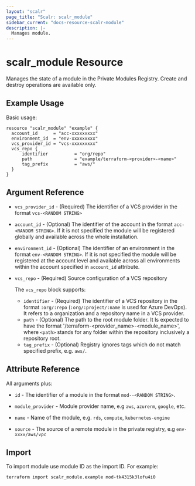 ```yaml
---
layout: "scalr"
page_title: "Scalr: scalr_module"
sidebar_current: "docs-resource-scalr-module"
description: |-
  Manages module.
---
```


# scalr_module Resource

Manages the state of a module in the Private Modules Registry. Create and destroy operations are available only.

## Example Usage

Basic usage:

```hcl
resource "scalr_module" "example" {
  account_id      = "acc-xxxxxxxxx"
  environment_id  = "env-xxxxxxxxx"
  vcs_provider_id = "vcs-xxxxxxxxx"
  vcs_repo {
      identifier          = "org/repo"
      path                = "example/terraform-<provider>-<name>"
      tag_prefix          = "aws/"
  }
}

```

## Argument Reference
* `vcs_provider_id` - (Required) The identifier of a VCS provider in the format `vcs-<RANDOM STRING>`
* `account_id` - (Optional) The identifier of the account in the format `acc-<RANDOM STRING>`. If it is not specified the module will be registered globally and available across the whole installation.
* `environment_id` - (Optional) The identifier of an environment in the format `env-<RANDOM STRING>`. If it is not specified the module will be registered at the account level and available across all environments within the account specified in `account_id` attribute.
* `vcs_repo` - (Required) Source configuration of a VCS repository

    The `vcs_repo` block supports:
 
    * `identifier` - (Required) The identifier of a VCS repository in the format `:org/:repo` (`:org/:project/:name` is used for Azure DevOps). It refers to a organization and a repository name in a VCS provider.
    * `path` - (Optional) The path to the root module folder. It Is expected to have the format '<path>/terraform-<provider_name>-<module_name>', where `<path>` stands for any folder within the repository inclusively a repository root.
    * `tag_prefix` - (Optional) Registry ignores tags which do not match specified prefix, e.g. `aws/`.
    

## Attribute Reference

All arguments plus:

* `id` - The identifier of a module in the format `mod--<RANDOM STRING>`.
* `module_provider` - Module provider name, e.g `aws`, `azurerm`, `google`, etc.
* `name` - Name of the module, e.g. `rds`, `compute`, `kubernetes-engine`

* `source` - The source of a remote module in the private registry, e.g `env-xxxx/aws/vpc`

## Import

To import module use module ID as the import ID. For example:
```shell
terraform import scalr_module.example mod-tk4315k3lofu4i0
```
